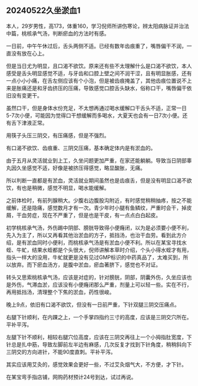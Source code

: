 ## 20240522久坐淤血1

本人，29岁男性，高173，体重160，学习倪师所讲伤寒论，辨太阳病脉证并治法中篇，桃核承气汤，判断瘀血的方法时有感。

一日前，中午午休过后，舌头两侧不适。已经有数年齿痕重了，嘴唇偏干不润，一直没有放在心上。

但是当日尤为明显，且口渴不欲饮。原来还有些不太理解什么是口渴不欲饮，本人感受是舌头明显感觉不适，与牙齿和口腔上壁之间不润干涩，且有明显胀感，还有一点小小小痛，在舌左侧应该有个小泡，但是被齿痕掩盖了，其他齿痕位置说不上来是胀痛还是和牙齿挤压的压痛，导致感觉口腔舌头缺水，俗称口干，嘴唇偏干依旧没有变更干。

虽然口干，但是身体水份充足，不太想再通过喝水缓解口干舌头不适，正常一日5-7次小便，可能因为觉得口干想缓解而多喝水，大夏天也会有一日7次小便。还有舌下津液正常。

用筷子头压三阴交，有压痛感，但是不强烈。

有口渴不欲饮、齿痕重、三阴交压痛，基本确定体内是有淤血的。

由于五月从灵活就业到上工，久坐问题更加严重，在家还能躺躺。导致当日阴部睾丸因久坐感觉不适，好像是被挤压得感觉，略显酸胀，无痛。

所以判断一直都是有淤血，灵活就业期间虽然也是齿痕舌，但是没有明显口渴不欲饮，有也是稍微，感觉不明显，喝水能缓解。

之前体检时，有前列腺稍大。少腹右边腹股沟附近，有时感觉稍稍抽疼，按之不能缓解，还是隐痛，感觉数月才有一次。青少年时小腿有鱼鳞纹，严重时会干，掉皮屑，干血劳症，现在不严重了，但是也是干皮，有一点点白白起皮。

初学桃核承气汤，外伤踢中阴部、膀胱导致得小便癃闭，以为是必须要小便不利，先入为主了，所以又再看其他治淤血的方子，抵挡汤，也治干血劳。看到此方介绍，是有淤血同时小便利，而桃核承气汤是有淤血小便不利。所以在某宝寻找水蛭、牛虻，结果水蛭都是个头很大，倪师讲解本草时介绍，个头小得水蛭才有用，指头一样大的没用，牛虻就更是没有见过GMP标识的中药真品了，太难买到，所以放弃。而下瘀血汤方，是腹中淤血，瘀血著脐下，感觉也不对证。

转头又思索桃核承气汤，应该是对症的，针对膀胱，阴部，阴囊外伤，久坐应该也是外伤，气滞血淤，应该没有小便癃闭那么严重，剂量上可以轻一些。实在不行，再用抵挡汤，清理整个下焦的淤血，药性很峻。

晚上9点，依旧有口渴不欲饮，但没有一日前严重，下针双腿三阴交压痛点。

右腿下针顺利，在内踝之上，一个手掌四指约三寸的高度，应该是三阴交穴所在。平补平泻。

左腿下针不顺利，相较右腿穴位高度，应该在三阴交再往上一个小拇指肚宽度，下针总是扎中筋，导致左脚前左半边有麻感，几次反复才找到下针角度，稍稍斜向下三阴交的方向进针，不能90度直刺。平补平泻。

其实应该用艾灸的，感觉效果会更好一些，不过艾灸烟气大，不方便，才下针。

在某宝弯手指店铺，网购药材预计24号到达，试过再说。


